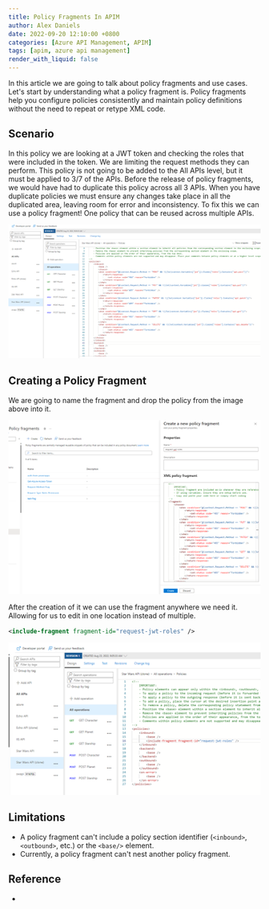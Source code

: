 ```yaml
---
title: Policy Fragments In APIM
author: Alex Daniels
date: 2022-09-20 12:10:00 +0800
categories: [Azure API Management, APIM]
tags: [apim, azure api management]
render_with_liquid: false
---
```



In this article we are going to talk about policy fragments and use cases. Let's start by understanding what a policy fragment is. Policy fragments help you configure policies consistently and maintain policy definitions without the need to repeat or retype XML code. 




## Scenario 
In this policy we are looking at a JWT token and checking the roles that were included in the token. We are limiting the request methods they can perform. This policy is not going to be added to the All APIs level, but it must be applied to 3/7 of the APIs. Before the release of policy fragments, we would have had to duplicate this policy across all 3 APIs. When you have duplicate policies we must ensure any changes take place in all the duplicated area, leaving room for error and inconsistency. To fix this we can use a policy fragment! One policy that can be reused across multiple APIs.  

![alt text](/img/policy_frag.png)


## Creating a Policy Fragment
We are going to name the fragment and drop the policy from the image above into it.

![alt text](/img/policy_frag4.png)

After the creation of it we can use the fragment anywhere we need it. Allowing for us to edit in one location instead of multiple. 

```xml
<include-fragment fragment-id="request-jwt-roles" />
```

![alt text](/img/policy_frag3.png) 


## Limitations
* A policy fragment can't include a policy section identifier (`<inbound>`, `<outbound>`, etc.) or the `<base/>` element.
* Currently, a policy fragment can't nest another policy fragment.

## Reference
* 
